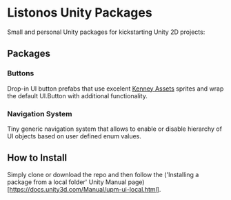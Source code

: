 # Listonos Unity Packages
Small and personal Unity packages for kickstarting Unity 2D projects:

## Packages

### Buttons

Drop-in UI button prefabs that use excelent [Kenney Assets](https://www.kenney.nl/assets) sprites and wrap the default UI.Button with additional functionality.

### Navigation System

Tiny generic navigation system that allows to enable or disable hierarchy of UI objects based on user defined enum values.

## How to Install

Simply clone or download the repo and then follow the ('Installing a package from a local folder' Unity Manual page)[https://docs.unity3d.com/Manual/upm-ui-local.html].